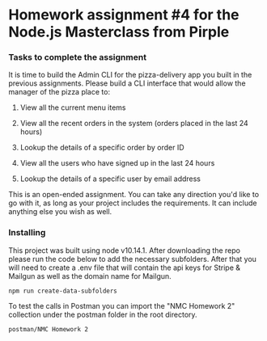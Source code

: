 # Homework assignment #4 for the Node.js Masterclass from Pirple

### Tasks to complete the assignment

It is time to build the Admin CLI for the pizza-delivery app you built in the previous assignments. Please build a CLI interface that would allow the manager of the pizza place to:

1. View all the current menu items

2. View all the recent orders in the system (orders placed in the last 24 hours)

3. Lookup the details of a specific order by order ID

4. View all the users who have signed up in the last 24 hours

5. Lookup the details of a specific user by email address


This is an open-ended assignment. You can take any direction you'd like to go with it, as long as your project includes the requirements. It can include anything else you wish as well. 

### Installing

This project was built using node v10.14.1. After downloading the repo please run the code below to add the necessary subfolders. After that you will need to create a .env file that will contain the api keys for Stripe & Mailgun as well as the domain name for Mailgun.

```
npm run create-data-subfolders
```

To test the calls in Postman you can import the "NMC Homework 2" collection under the postman folder in the root directory.

```
postman/NMC Homework 2
```
